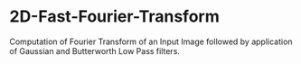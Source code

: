 # 2D-Fast-Fourier-Transform
Computation of Fourier Transform of an Input Image followed by application of Gaussian and Butterworth Low Pass filters.
